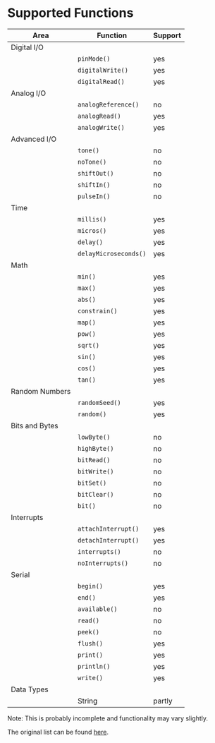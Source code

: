 # Supported Functions

| Area           | Function              | Support |
| -------------- | --------------------- | ------- |
| Digital I/O    |                       |         |
|                | `pinMode()`           | yes     |
|                | `digitalWrite()`      | yes     |
|                | `digitalRead()`       | yes     |
| Analog I/O     |                       |         |
|                | `analogReference()`   | no      |
|                | `analogRead()`        | yes     |
|                | `analogWrite()`       | yes     |
| Advanced I/O   |                       |         |
|                | `tone()`              | no      |
|                | `noTone()`            | no      |
|                | `shiftOut()`          | no      |
|                | `shiftIn()`           | no      |
|                | `pulseIn()`           | no      |
| Time           |                       |         |
|                | `millis()`            | yes     |
|                | `micros()`            | yes     |
|                | `delay()`             | yes     |
|                | `delayMicroseconds()` | yes     |
| Math           |                       |         |
|                | `min()`               | yes     |
|                | `max()`               | yes     |
|                | `abs()`               | yes     |
|                | `constrain()`         | yes     |
|                | `map()`               | yes     |
|                | `pow()`               | yes     |
|                | `sqrt()`              | yes     |
|                | `sin()`               | yes     |
|                | `cos()`               | yes     |
|                | `tan()`               | yes     |
| Random Numbers |                       |         |
|                | `randomSeed()`        | yes     |
|                | `random()`            | yes     |
| Bits and Bytes |                       |         |
|                | `lowByte()`           | no      |
|                | `highByte()`          | no      |
|                | `bitRead()`           | no      |
|                | `bitWrite()`          | no      |
|                | `bitSet()`            | no      |
|                | `bitClear()`          | no      |
|                | `bit()`               | no      |
| Interrupts     |                       |         |
|                | `attachInterrupt()`   | yes     |
|                | `detachInterrupt()`   | yes     |
|                | `interrupts()`        | no      |
|                | `noInterrupts()`      | no      |
| Serial         |                       |         |
|                | `begin()`             | yes     |
|                | `end()`               | yes     |
|                | `available()`         | no      |
|                | `read()`              | no      |
|                | `peek()`              | no      |
|                | `flush()`             | yes     |
|                | `print()`             | yes     |
|                | `println()`           | yes     |
|                | `write()`             | yes     |
| Data Types     |                       |         |
|                | String                | partly  |

Note: This is probably incomplete and functionality may vary slightly.

The original list can be found [here](http://web.simuino.com/reference).
